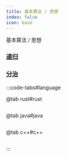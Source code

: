 ```yaml
---
title: 基本算法 / 思想
index: false
icon: base
---
```


基本算法 / 思想

<!-- more -->

### [递归](./1.md)

### [分治](./2.md)





:::code-tabs#language

@tab rust#rust

```rust

```

@tab java#java

```java

```

@tab c++#c++

```cpp

```

:::